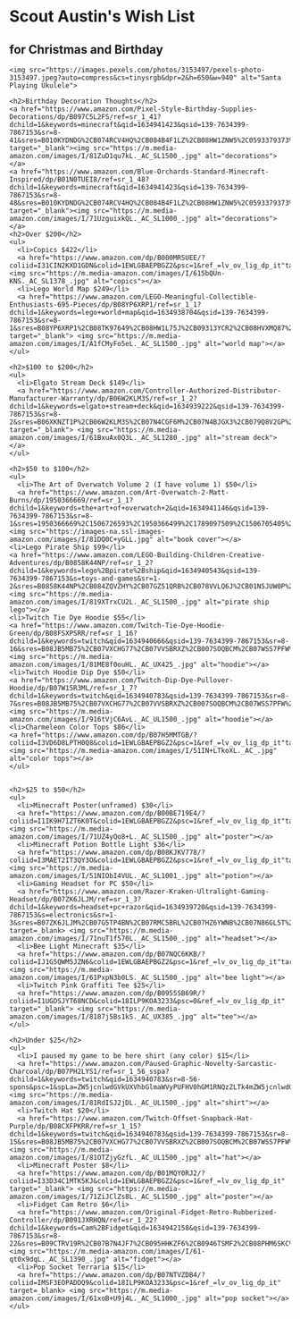 <!DOCTYPE html>
<html lang="en" dir="ltr">
  <head>
    <meta charset="utf-8">
    <link rel="stylesheet" href="./website-christmas-birthday-wishlist.css">
    <title>Scout Austin's Wish List</title>
  </head>
  <body>
    <h1>Scout Austin's Wish List</h1>
    <h2>for Christmas and Birthday</h2>

    <img src="https://images.pexels.com/photos/3153497/pexels-photo-3153497.jpeg?auto=compress&cs=tinysrgb&dpr=2&h=650&w=940" alt="Santa Playing Ukulele">

    <h2>Birthday Decoration Thoughts</h2>
    <a href="https://www.amazon.com/Pixel-Style-Birthday-Supplies-Decorations/dp/B097C5L2FS/ref=sr_1_41?dchild=1&keywords=minecraft&qid=1634941423&qsid=139-7634399-7867153&sr=8-41&sres=B010KYDNDG%2CB074RCV4HQ%2CB084B4F1LZ%2CB08HW1ZNW5%2C0593379373%2CB08HW1PX25%2CB01N6WWDK2%2CB07PX3WLQ9%2CB00992CF6W%2CB08YP7L3VM%2CB07D13QGXM%2CB07TVKGMZ5%2CB08HVZK6RZ%2CB07WMBNWRV%2CB09HK9TYTL%2CB08KH2ZQWJ%2CB01N28A62Y%2CB08YFKKRY3%2CB01J6HPYFI%2CB08NFBCBLY" target="_blank"><img src="https://m.media-amazon.com/images/I/81ZuD1qu7kL._AC_SL1500_.jpg" alt="decorations"></a>
    <a href="https://www.amazon.com/Blue-Orchards-Standard-Minecraft-Inspired/dp/B01N0TUEI8/ref=sr_1_48?dchild=1&keywords=minecraft&qid=1634941423&qsid=139-7634399-7867153&sr=8-48&sres=B010KYDNDG%2CB074RCV4HQ%2CB084B4F1LZ%2CB08HW1ZNW5%2C0593379373%2CB08HW1PX25%2CB01N6WWDK2%2CB07PX3WLQ9%2CB00992CF6W%2CB08YP7L3VM%2CB07D13QGXM%2CB07TVKGMZ5%2CB08HVZK6RZ%2CB07WMBNWRV%2CB09HK9TYTL%2CB08KH2ZQWJ%2CB01N28A62Y%2CB08YFKKRY3%2CB01J6HPYFI%2CB08NFBCBLY" target="_blank"><img src="https://m.media-amazon.com/images/I/71UzguixkQL._AC_SL1000_.jpg" alt="decorations"></a>
    <h2>Over $200</h2>
    <ul>
      <li>Copics $422</li>
      <a href="https://www.amazon.com/dp/B000MRSUEE/?coliid=I31CIN2KXD1GDN&colid=1EWLGBAEPBGZ2&psc=1&ref_=lv_ov_lig_dp_it"target="_blank"><img src="https://m.media-amazon.com/images/I/615bQUn-KNS._AC_SL1378_.jpg" alt="copics"></a>
      <li>Lego World Map $249</li>
      <a href="https://www.amazon.com/LEGO-Meaningful-Collectible-Enthusiasts-695-Pieces/dp/B08YP6XRP1/ref=sr_1_1?dchild=1&keywords=lego+world+map&qid=1634938704&qsid=139-7634399-7867153&sr=8-1&sres=B08YP6XRP1%2CB08TK97649%2CB08HW1L75J%2CB09313YCR2%2CB08HVXMQ87%2CB075SDMMMV%2CB08HW13Y43%2CB08YP8LZGL%2CB078VVLQ6J%2CB0793JTRKG%2CB085RDT4F7%2CB07GXC4R9R%2CB07WFHWVPF%2CB08HVXZW8X%2CB08HVXPWMP%2CB08586NDKT%2CB085878TDY%2CB08ZB4SMPH%2CB0784P9LQV%2CB08ZB85R6H" target="_blank"> <img src="https://m.media-amazon.com/images/I/A1fCMyFo5eL._AC_SL1500_.jpg" alt="world map"></a>
    </ul>

    <h2>$100 to $200</h2>
    <ul>
      <li>Elgato Stream Deck $149</li>
      <a href="https://www.amazon.com/Controller-Authorized-Distributor-Manufacturer-Warranty/dp/B06W2KLM3S/ref=sr_1_2?dchild=1&keywords=elgato+stream+deck&qid=1634939222&qsid=139-7634399-7867153&sr=8-2&sres=B06XKNZT1P%2CB06W2KLM3S%2CB07N4CGF6M%2CB07N4BJGX3%2CB079Q8V2GP%2CB08BPL3GLV%2CB08XXJNS9Z%2CB07BHGS7S3%2CB07JKNG4NV%2CB07XB6VNLJ%2CB0973DV11T%2CB099MYT4NM%2CB08LD3ZHNB%2CB0837LKGL6%2CB0743Z892W%2CB0002APWXS&srpt=STANDALONE_STREAMING_MEDIA_PLAYER" target="_blank"> <img src="https://m.media-amazon.com/images/I/61BxuAx0Q3L._AC_SL1280_.jpg" alt="stream deck"></a>
    </ul>

    <h2>$50 to $100</h2>
    <ul>
      <li>The Art of Overwatch Volume 2 (I have volume 1) $50</li>
      <a href="https://www.amazon.com/Art-Overwatch-2-Matt-Burns/dp/1950366669/ref=sr_1_1?dchild=1&keywords=the+art+of+overwatch+2&qid=1634941146&qsid=139-7634399-7867153&sr=8-1&sres=1950366669%2C1506726593%2C1950366499%2C1789097509%2C1506705405%2C1945683643%2C1506703674%2C1506705537%2CB01N133A5K%2C1950366618%2C1945683651%2C1683835883%2C1683833988%2C1945683201%2CB01EZ2S0PU%2CB078FYYVTM&srpt=ABIS_BOOK"target="_blank"><img src="https://images-na.ssl-images-amazon.com/images/I/81DQ0C+yGLL.jpg" alt="book cover"></a>
    <li>Lego Pirate Ship $99</li>
    <a href="https://www.amazon.com/LEGO-Building-Children-Creative-Adventures/dp/B0858K44NP/ref=sr_1_2?dchild=1&keywords=lego%2Bpirate%2Bship&qid=1634940543&qsid=139-7634399-7867153&s=toys-and-games&sr=1-2&sres=B0858K44NP%2CB084ZQVZHY%2CB07GZ51QRB%2CB078VVLQ6J%2CB01N5JUW0P%2CB00NHQHEHG%2CB004DMZ3QM%2CB00NHQHEJE%2CB01BC3GL7Y%2CB00C9X58GM%2CB00C9X59S4%2CB00NHQHEYO%2CB08Z9T5KVS%2CB08YP94QJN%2CB07VV3YMD2%2CB07PS65RKM%2CB08Y1HBW7J%2CB0946TSH7Y%2CB0858CL5ZK%2CB08VGM423S&srpt=TOY_BUILDING_BLOCK&th=1"target="_blank"><img src="https://m.media-amazon.com/images/I/819XTrxCU2L._AC_SL1500_.jpg" alt="pirate ship lego"></a>
    <li>Twitch Tie Dye Hoodie $55</li>
    <a href="https://www.amazon.com/Twitch-Tie-Dye-Hoodie-Green/dp/B08FSXPSRR/ref=sr_1_16?dchild=1&keywords=twitch&qid=1634940666&qsid=139-7634399-7867153&sr=8-16&sres=B08JB5MB75%2CB07VXCHG77%2CB07VVSBRXZ%2CB007SOQBCM%2CB07WSS7PFW%2CB08XW3XCNN%2CB07W15R3ML%2CB07V21C9WR%2CB07WFJ8XV6%2CB07WTRMHNL%2CB07WNKWJPV%2CB07Z5CL1J9%2CB07WNSGJ78%2CB08FJ8ZJZS%2CB08CXFPKRR%2CB08FSXPSRR%2CB07WTKR9R4%2CB07WRN2K22%2CB07V1KK11Z%2CB08FTK2RW5"target="_blank"><img src="https://m.media-amazon.com/images/I/81ME8f0ouHL._AC_UX425_.jpg" alt="hoodie"></a>
    <li>Twitch Hoodie Dip Dye $50</li>
    <a href="https://www.amazon.com/Twitch-Dip-Dye-Pullover-Hoodie/dp/B07W15R3ML/ref=sr_1_7?dchild=1&keywords=twitch&qid=1634940783&qsid=139-7634399-7867153&sr=8-7&sres=B08JB5MB75%2CB07VXCHG77%2CB07VVSBRXZ%2CB007SOQBCM%2CB07WSS7PFW%2CB08XW3XCNN%2CB07W15R3ML%2CB07V21C9WR%2CB07WFJ8XV6%2CB07WTRMHNL%2CB07WNKWJPV%2CB07Z5CL1J9%2CB07WNSGJ78%2CB08FJ8ZJZS%2CB08CXFPKRR%2CB08FSXPSRR%2CB07WTKR9R4%2CB07WRN2K22%2CB07V1KK11Z%2CB08FTK2RW5"target="_blank"><img src="https://m.media-amazon.com/images/I/916tVjC6AvL._AC_UL1500_.jpg" alt="hoodie"></a>
    <li>Charmeleon Color Tops $86</li>
    <a href="https://www.amazon.com/dp/B07H5MMTGB/?coliid=I3VD6D8LPTH0Q8&colid=1EWLGBAEPBGZ2&psc=1&ref_=lv_ov_lig_dp_it"target="_blank"><img src="https://m.media-amazon.com/images/I/51IN+LTkoXL._AC_.jpg" alt="color tops"></a>
    </ul>


    <h2>$25 to $50</h2>
    <ul>
      <li>Minecraft Poster(unframed) $30</li>
      <a href="https://www.amazon.com/dp/B00BE719E4/?coliid=I1IK9H7IZT6K0T&colid=1EWLGBAEPBGZ2&psc=1&ref_=lv_ov_lig_dp_it"target="_blank"> <img src="https://m.media-amazon.com/images/I/71UZ4yQo8+L._AC_SL1500_.jpg" alt="poster"></a>
      <li>Minecraft Potion Bottle Light $36</li>
      <a href="https://www.amazon.com/dp/B08KJKV778/?coliid=I3MAET2IT3QY3O&colid=1EWLGBAEPBGZ2&psc=1&ref_=lv_ov_lig_dp_it"target="_blank"> <img src="https://m.media-amazon.com/images/I/51NIObI4VUL._AC_SL1001_.jpg" alt="potion"></a>
      <li>Gaming Headset for PC $50</li>
      <a href="https://www.amazon.com/Razer-Kraken-Ultralight-Gaming-Headset/dp/B07ZK6JLJM/ref=sr_1_3?dchild=1&keywords=headset+pc+razor&qid=1634939720&qsid=139-7634399-7867153&s=electronics&sr=1-3&sres=B07ZK6JLJM%2CB07G5TP4BN%2CB07RMC5BRL%2CB07HZ6YWNB%2CB07N86GL5T%2CB086PKMZ21%2CB086VSVBBY%2CB096N6Q51N%2CB07471GW41%2CB07SRD7DC3%2CB07XF2TGGK%2CB074RNL1RX%2CB077ZGRY9V%2CB07X4YZS7L%2CB00SAYCXWG%2CB084CZT5SX%2CB08HM53C9J%2CB07VT28R67%2CB01L2ZRYVE%2CB07MCYMSCS&srpt=HEADPHONES" target=_blank> <img src="https://m.media-amazon.com/images/I/71nuT1f570L._AC_SL1500_.jpg" alt="headset"></a>
      <li>Bee Light Minecraft $35</li>
      <a href="https://www.amazon.com/dp/B07NQC6KKB/?coliid=IJ1G5QWM5JZN6&colid=1EWLGBAEPBGZ2&psc=1&ref_=lv_ov_lig_dp_it"target="_blank"><img src="https://m.media-amazon.com/images/I/61PxpN3b0LS._AC_SL1500_.jpg" alt="bee light"></a>
      <li>Twitch Pink Graffiti Tee $25</li>
      <a href="https://www.amazon.com/dp/B0955SB69R/?coliid=I1UGDSJYT68NCD&colid=18ILP9KOA3233&psc=0&ref_=lv_ov_lig_dp_it" target="_blank"> <img src="https://m.media-amazon.com/images/I/8187j5Bs1kS._AC_UX385_.jpg" alt="tee"></a>
    </ul>

    <h2>Under $25</h2>
    <ul>
      <li>I paused my game to be here shirt (any color) $15</li>
      <a href="https://www.amazon.com/Paused-Graphic-Novelty-Sarcastic-Charcoal/dp/B07PH2LYS1/ref=sr_1_56_sspa?dchild=1&keywords=twitch&qid=1634940783&sr=8-56-spons&psc=1&spLa=ZW5jcnlwdGVkUXVhbGlmaWVyPUFHV0hGM1RNQzZLTk4mZW5jcnlwdGVkSWQ9QTAzNzg1NTIySkwyQUlLRlBUSUtLJmVuY3J5cHRlZEFkSWQ9QTAzMDk5OTExODg0M1lGVkRVVEpLJndpZGdldE5hbWU9c3BfYnRmJmFjdGlvbj1jbGlja1JlZGlyZWN0JmRvTm90TG9nQ2xpY2s9dHJ1ZQ=="target="_blank"><img src="https://m.media-amazon.com/images/I/81RdISJ2jDL._AC_UL1500_.jpg" alt="shirt"></a>
      <li>Twitch Hat $20</li>
      <a href="https://www.amazon.com/Twitch-Offset-Snapback-Hat-Purple/dp/B08CXFPKRR/ref=sr_1_15?dchild=1&keywords=twitch&qid=1634940783&qsid=139-7634399-7867153&sr=8-15&sres=B08JB5MB75%2CB07VXCHG77%2CB07VVSBRXZ%2CB007SOQBCM%2CB07WSS7PFW%2CB08XW3XCNN%2CB07W15R3ML%2CB07V21C9WR%2CB07WFJ8XV6%2CB07WTRMHNL%2CB07WNKWJPV%2CB07Z5CL1J9%2CB07WNSGJ78%2CB08FJ8ZJZS%2CB08CXFPKRR%2CB08FSXPSRR%2CB07WTKR9R4%2CB07WRN2K22%2CB07V1KK11Z%2CB08FTK2RW5"target="_blank"><img src="https://m.media-amazon.com/images/I/81OTZjyGzfL._AC_UL1500_.jpg" alt="hat"></a>
      <li>Minecraft Poster $8</li>
      <a href="https://www.amazon.com/dp/B01MQY0RJ2/?coliid=I33D34C1MTK5KJ&colid=1EWLGBAEPBGZ2&psc=1&ref_=lv_ov_lig_dp_it" target="_blank"> <img src="https://m.media-amazon.com/images/I/71ZiJClZs8L._AC_SL1500_.jpg" alt="poster"></a>
      <li>Fidget Cam Retro $6</li>
      <a href="https://www.amazon.com/Original-Fidget-Retro-Rubberized-Controller/dp/B091JXRHQN/ref=sr_1_22?dchild=1&keywords=Cam%2BFidget&qid=1634942158&qsid=139-7634399-7867153&sr=8-22&sres=B09CTRV19R%2CB07B7N4JF7%2CB095HHKZF6%2CB0946TSMF2%2CB08PHM6SKC%2CB08N65MTXL%2CB093BXLSGB%2CB08PKB1F61%2CB08N69NT3R%2CB097CXZCG4%2CB08K7HP61R%2CB08PK7P1FG%2CB091YL45FB%2CB096MMBHW1%2CB08R9SNLHQ%2CB097C1VTNJ%2CB08N6D98XG%2CB08ZXLC9XD%2CB09GM7QLHW%2CB097H6Q3GC&th=1"target="_blank"><img src="https://m.media-amazon.com/images/I/61-qt0x9dqL._AC_SL1390_.jpg" alt="fidget"></a>
      <li>Pop Socket Terraria $15</li>
      <a href="https://www.amazon.com/dp/B07NTVZDB4/?coliid=IMSF3EOPADDQ9&colid=18ILP9KOA3233&psc=1&ref_=lv_ov_lig_dp_it" target=_blank> <img src="https://m.media-amazon.com/images/I/61xoB+U9j4L._AC_SL1000_.jpg" alt="pop socket"></a>
    </ul>



  </body>
</html>
